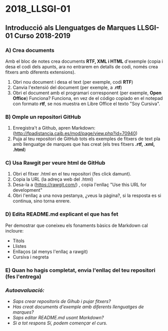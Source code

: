 # 2018_LLSGI-01
## Introducció als Llenguatges de Marques LLSGI-01 Curso 2018-2019
### A) Crea documents
Amb el bloc de notes crea documents **RTF, XML i HTML** d'exemple (copia i desa  el codi dels apunts, ara no entrarem en detalls de codi, només crea fitxers amb diferents extensions).
  1. Obri nou document i desa el text (per exemple, codi **RTF**)
  2. Canvia l'extensió del document (per exemple, a .**rtf**)
  3. Obri el document amb el programari corresponent (per exemple, **Open Office**) Funciona?
       Funciona, en vez de el código copiado en el notepad con formato **rtf**, se nos muestra en Libre Office el texto "Soy Cursiva".
  
### B) Omple un repositori GitHub
1. Enregistra't a Github, apren Markdown: (http://fpadistancia.caib.es/mod/page/view.php?id=70940)
2. Puja al teu repositori de GitHub tots els exemples de fitxers de text pla amb llenguatge de marques que has creat (els tres fitxers **.rtf, .xml, .html**)

### C) Usa Rawgit per veure html de GitHub
1. Obri el fitxer .html en el teu repositori (fes click damunt).
2. Copia la URL (la adreça web del .html)
3. Desa-la a (https://rawgit.com/) , copia l'enllaç "Use this URL for development"
4. Obri l'enllaç a una nova pestanya, ¿veus la pàgina?, si la resposta es si continua, sino torna enrere.

### D) Edita README.md explicant el que has fet
Per demostrar que coneixeu els fonaments bàsics de Markdown cal incloure:
- Títols
- Llistes
- Enllaços (al menys l'enllaç a rawgit)
- Cursiva i negreta

### E) Quan ho hagis completat, envia l'enllaç del teu repositori (fes l'entrega)

### _Autoavaluació:_
- _Saps crear repositoris de Gihub i pujar fitxers?_
- _Has creat documents d'exemple amb diferents llenguatges de marques?_
- _Saps editar README.md usant Markdown?_
- _Si a tot respons Sí, podem començar el curs._
